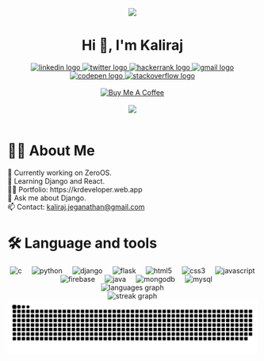 <div align="center">
 <img height="100" src="https://i.postimg.cc/j5200yfw/121792584-modified.png"  />
</div>

<h1 align="center">Hi 👋, I'm Kaliraj</h1>

<div align="center">
  <a href="https://www.linkedin.com/in/jkaliraj/">
    <img src="https://raw.githubusercontent.com/maurodesouza/profile-readme-generator/master/src/assets/icons/social/linkedin/default.svg" width="37" height="25" alt="linkedin logo"  />
  </a>
  <a href="https://twitter.com/iamKaliraj_J">
    <img src="https://raw.githubusercontent.com/maurodesouza/profile-readme-generator/master/src/assets/icons/social/twitter/default.svg" width="37" height="25" alt="twitter logo"  />
  </a>
  <a href="https://www.hackerrank.com/Kaliraj_J">
    <img src="https://raw.githubusercontent.com/maurodesouza/profile-readme-generator/master/src/assets/icons/social/hackerrank/default.svg" width="37" height="25" alt="hackerrank logo"  />
  </a>
  <a href="mailto:kaliraj.jeganathan@gmail.com">
    <img src="https://raw.githubusercontent.com/maurodesouza/profile-readme-generator/master/src/assets/icons/social/gmail/default.svg" width="37" height="25" alt="gmail logo"  />
  </a>
  <a href="https://codepen.com/jkaliraj">
    <img src="https://raw.githubusercontent.com/maurodesouza/profile-readme-generator/master/src/assets/icons/social/codepen/default.svg" width="37" height="25" alt="codepen logo"  />
  </a>
  <a href="https://stackoverflow.com/jkaliraj">
    <img src="https://raw.githubusercontent.com/maurodesouza/profile-readme-generator/master/src/assets/icons/social/stackoverflow/default.svg" width="37" height="25" alt="stackoverflow logo"  />
  </a>
</div>
<br/>
<div align="center">
<a href="https://donate.stripe.com/14kg1B4au83I3Li4gg" target="_blank"><img src="https://cdn.buymeacoffee.com/buttons/default-orange.png" alt="Buy Me A Coffee" height="41" width="174"></a>
 </div>
 <br/>
<div align="center">
  <img src="https://profile-counter.glitch.me/jkaliraj/count.svg?"  />
</div>
<br/>


 <h1 align="left">👩‍💻  About Me</h1>



<p align="left">🔭 Currently working on ZeroOS.<br>🌱 Learning Django and React.<br>👨‍💻 Portfolio: https://krdeveloper.web.app<br>💬 Ask me about Django.<br>📫 Contact: <a href="mailto:kaliraj.jeganathan@gmail.com">kaliraj.jeganathan@gmail.com</a></p>



<h1 align="left">🛠 Language and tools</h1>


<div align="center">
  <img src="https://skillicons.dev/icons?i=c" height="40" title="c"  />
  <img width="12" />
  <img src="https://skillicons.dev/icons?i=py" height="40" alt="python"  />
  <img width="12" />
  <img src="https://skillicons.dev/icons?i=django" height="40" alt="django"  />
  <img width="12" />
  <img src="https://skillicons.dev/icons?i=flask" height="40" alt="flask"  />
  <img width="12" />
  <img src="https://skillicons.dev/icons?i=html" height="40" alt="html5"  />
  <img width="12" />
  <img src="https://skillicons.dev/icons?i=css" height="40" alt="css3"  />
  <img width="12" />
  <img src="https://skillicons.dev/icons?i=js" height="40" alt="javascript"  />
  <img width="12" />
  <img src="https://skillicons.dev/icons?i=firebase" height="40" alt="firebase"  />
  <img width="12" />
  <img src="https://skillicons.dev/icons?i=java" height="40" alt="java"  />
  <img width="12" />
  <img src="https://skillicons.dev/icons?i=mongodb" height="40" alt="mongodb"  />
  <img width="12" />
  <img src="https://skillicons.dev/icons?i=mysql" height="40" alt="mysql"  />
</div>

<div align="center">
  <img src="https://github-readme-stats.vercel.app/api/top-langs?username=jkaliraj&locale=en&hide_title=false&layout=compact&card_width=320&langs_count=5&theme=github_dark&hide_border=true&order=2" height="150" alt="languages graph"  />
  <br/>
  <img src="https://streak-stats.demolab.com?user=jkaliraj&locale=en&mode=weekly&theme=github_dark&hide_border=true&border_radius=10&order=3" height="220" alt="streak graph"  />
</div>


<img src="https://raw.githubusercontent.com/jkaliraj/jkaliraj/output/snake-dark.svg" alt="Snake animation"/>

